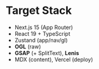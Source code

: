 # Target Stack

- Next.js 15 (App Router)
- React 19 + TypeScript
- Zustand (app/nav/gl)
- **OGL** (raw)
- **GSAP** (+ SplitText), **Lenis**
- MDX (content), Vercel (deploy)